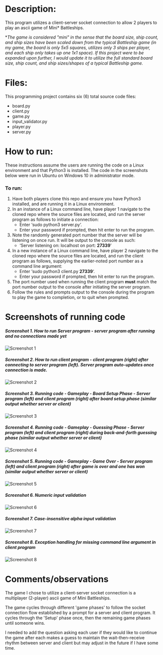 # Description:
This program utilizes a client-server socket connection to allow 2 players to play an ascii game of Mini* Battleships. 

**The game is considered "mini" in the sense that the board size, ship count, and ship sizes have been scaled down from the typical Battleship game (in my game, the board is only 5x5 squares, utilizes only 3 ships per player, and each ship only takes up one 1x1 space). If this project were to be expanded upon further, I would update it to utilize the full standard board size, ship count, and ship sizes/shapes of a typical Battleship game.*
# Files:
This programming project contains six (6) total source code files: 
* board.py
* client.py
* game.py
* input_validator.py
* player.py
* server.py

# How to run:

These instructions assume the users are running the code on a Linux environment and that Python3 is installed. The code in the screenshots below were run in Ubuntu on Windows 10 in administrator mode.
### To run:
1. Have both players clone this repo and ensure you have Python3 installed, and are running it in a Linux environment.
2.	In an instance of a Linux command line, have player 1 navigate to the cloned repo where the source files are located, and run the server program as follows to initiate a connection:
    * Enter ‘sudo python3 server.py‘. 
    * Enter your password if prompted, then hit enter to run the program.
3.	Note the randomly generated port number that the server will be listening on once run. It will be output to the console as such:
    * ‘Server listening on: localhost on port: **27339**’
4.	In a new instance of a Linux command line, have player 2 navigate to the cloned repo where the source files are located, and run the client program as follows, supplying the earlier-noted port number as a command line argument:
    * Enter ‘sudo python3 client.py **27339**‘. 
    * Enter your password if prompted, then hit enter to run the program.
5.	The port number used when running the client program **must** match the port number output to the console after initiating the server program.
6.	Follow the rules and prompts output to the console during the program to play the game to completion, or to quit when prompted.

# Screenshots of running code
##### Screenshot 1. How to run Server program - server program after running and no connections made yet
![Screenshot 1](./screenshots/001_how_run_server.PNG)
##### Screenshot 2. How to run client program - client program (right) after connecting to server program (left). Server program auto-updates once connection is made.
![Screenshot 2](./screenshots/002_how_run_client.PNG)
##### Screenshot 3. Running code - Gameplay -  Board Setup Phase - Server program (left) and client program (right) after board setup phase (similar output whether server or client)
![Screenshot 3](./screenshots/003_gameplay_post_board_setup.PNG)
##### Screenshot 4. Running code - Gameplay - Guessing Phase - Server program (left) and client program (right) during back-and-forth guessing phase (similar output whether server or client)
![Screenshot 4](./screenshots/004_gameplay_guessing_phase.PNG)
##### Screenshot 5. Running code - Gameplay - Game Over - Server program (left) and client program (right) after game is over and one has won (similar output whether server or client)
![Screenshot 5](./screenshots/005_gameplay_game_over.PNG)
##### Screenshot 6. Numeric input validation
![Screenshot 6](./screenshots/006_numeric_input_val.PNG)
##### Screenshot 7. Case-insensitive alpha input validation
![Screenshot 7](./screenshots/007_alpha_input_val.PNG)
##### Screenshot 8. Exception handling for missing command line argument in client program
![Screenshot 8](./screenshots/008_client_arg_val.PNG)

# Comments/observations
The game I chose to utilize a client-server socket connection is a multiplayer (2-player) ascii game of Mini Battleships.

The game cycles through different 'game phases' to follow the socket connection flow established by a prompt for a server and client program. It cycles through the 'Setup' phase once, then the remaining game phases until someone wins.

I needed to add the question asking each user if they would like to continue the game after each makes a guess to maintain the wait-then-receive rhythm between server and client but may adjust in the future if I have some time.


